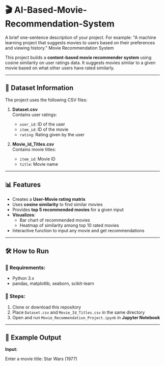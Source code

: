 # 🎬 AI-Based-Movie-Recommendation-System
A brief one-sentence description of your project. For example: "A machine learning project that suggests movies to users based on their preferences and viewing history."
Movie Recommendation System

This project builds a **content-based movie recommender system** using cosine similarity on user ratings data. It suggests movies similar to a given movie based on what other users have rated similarly.

---

## 📁 Dataset Information

The project uses the following CSV files:

1. **Dataset.csv**  
   Contains user ratings:
   - `user_id`: ID of the user
   - `item_id`: ID of the movie
   - `rating`: Rating given by the user

2. **Movie_Id_Titles.csv**  
   Contains movie titles:
   - `item_id`: Movie ID
   - `title`: Movie name

---

## 📊 Features

- Creates a **User-Movie rating matrix**
- Uses **cosine similarity** to find similar movies
- Provides **top 5 recommended movies** for a given input
- **Visualizes**:
  - Bar chart of recommended movies
  - Heatmap of similarity among top 10 rated movies
- Interactive function to input any movie and get recommendations

---

## 🛠️ How to Run

### 📌 Requirements:
- Python 3.x
- pandas, matplotlib, seaborn, scikit-learn

### 🚀 Steps:
1. Clone or download this repository
2. Place `Dataset.csv` and `Movie_Id_Titles.csv` in the same directory
3. Open and run `Movie_Recommendation_Project.ipynb` in **Jupyter Notebook**

---

## 🧠 Example Output

**Input:**

Enter a movie title: Star Wars (1977)
